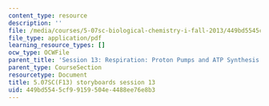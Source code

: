```yaml
---
content_type: resource
description: ''
file: /media/courses/5-07sc-biological-chemistry-i-fall-2013/449bd5545cf99159504e4488ee76e8b3_sb_session13.pdf
file_type: application/pdf
learning_resource_types: []
ocw_type: OCWFile
parent_title: 'Session 13: Respiration: Proton Pumps and ATP Synthesis'
parent_type: CourseSection
resourcetype: Document
title: 5.07SC(F13) storyboards session 13
uid: 449bd554-5cf9-9159-504e-4488ee76e8b3
---
```

